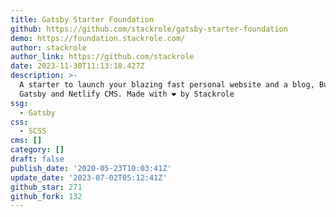 ```yaml
---
title: Gatsby Starter Foundation
github: https://github.com/stackrole/gatsby-starter-foundation
demo: https://foundation.stackrole.com/
author: stackrole
author_link: https://github.com/stackrole
date: 2023-11-30T11:13:18.427Z
description: >-
  A starter to launch your blazing fast personal website and a blog, Built with
  Gatsby and Netlify CMS. Made with ❤ by Stackrole
ssg:
  - Gatsby
css:
  - SCSS
cms: []
category: []
draft: false
publish_date: '2020-05-23T10:03:41Z'
update_date: '2023-07-02T05:12:41Z'
github_star: 271
github_fork: 132
---
```

